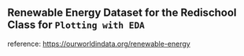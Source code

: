 ## Renewable Energy Dataset for the Redischool Class for `Plotting with EDA`

reference: https://ourworldindata.org/renewable-energy
